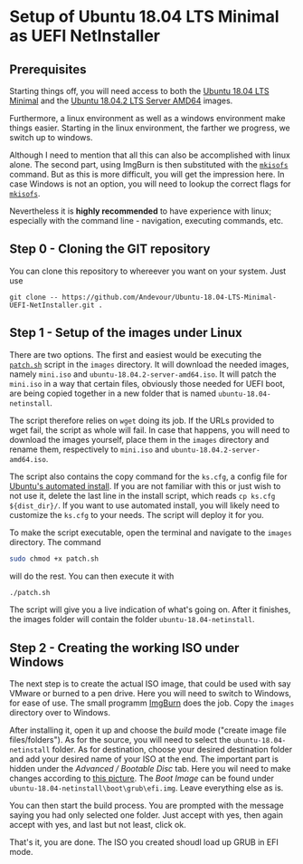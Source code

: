 # Setup of Ubuntu 18.04 LTS Minimal as UEFI NetInstaller

## Prerequisites

Starting things off, you will need access to both the [Ubuntu 18.04 LTS Minimal](http://archive.ubuntu.com/ubuntu/dists/bionic-updates/main/installer-amd64/current/images/netboot/mini.iso) and the [Ubuntu 18.04.2 LTS Server AMD64](http://cdimage.ubuntu.com/releases/18.04/release/ubuntu-18.04.2-server-amd64.iso) images.

Furthermore, a linux environment as well as a windows environment make things easier. Starting in the linux environment, the farther we progress, we switch up to windows.

Although I need to mention that all this can also be accomplished with linux alone. The second part, using ImgBurn is then substituted with the [`mkisofs`](https://wiki.ubuntuusers.de/mkisofs/) command. But as this is more difficult, you will get the impression here. In case Windows is not an option, you will need to lookup the correct flags for [`mkisofs`](https://wiki.ubuntuusers.de/mkisofs/).

Nevertheless it is **highly recommended** to have experience with linux; especially with the command line - navigation, executing commands, etc.

## Step 0 - Cloning the GIT repository

You can clone this repository to whereever you want on your system. Just use
```
git clone -- https://github.com/Andevour/Ubuntu-18.04-LTS-Minimal-UEFI-NetInstaller.git .
```

## Step 1 - Setup of the images under Linux

There are two options. The first and easiest would be executing the [`patch.sh`](https://noobient.com/2019/06/25/ubuntu-18-04-uefi-network-installer/) script in the `images` directory. It will download the needed images, namely `mini.iso` and `ubuntu-18.04.2-server-amd64.iso`. It will patch the `mini.iso` in a way that certain files, obviously those needed for UEFI boot, are being copied together in a new folder that is named `ubuntu-18.04-netinstall`.

The script therefore relies on `wget` doing its job. If the URLs provided to wget fail, the script as whole will fail. In case that happens, you will need to download the images yourself, place them in the `images` directory and rename them, respectively to  `mini.iso` and `ubuntu-18.04.2-server-amd64.iso`.

The script also contains the copy command for the `ks.cfg`, a config file for [Ubuntu's automated install](https://help.ubuntu.com/lts/installation-guide/i386/ch04s06.html). If you are not familiar with this or just wish to not use it, delete the last line in the install script, which reads `cp ks.cfg ${dist_dir}/`. If you want to use automated install, you will likely need to customize the `ks.cfg` to your needs. The script will deploy it for you.

To make the script executable, open the terminal and navigate to the `images` directory. The command

``` bash
sudo chmod +x patch.sh
```

will do the rest. You can then execute it with

``` bash
./patch.sh
```

The script will give you a live indication of what's going on. After it finishes, the images folder will contain the folder `ubuntu-18.04-netinstall`.

## Step 2 - Creating the working ISO under Windows

The next step is to create the actual ISO image, that could be used with say VMware or burned to a pen drive. Here you will need to switch to Windows, for ease of use. The small programm [ImgBurn](http://www.imgburn.com/index.php?act=download) does the job. Copy the `images` directory over to Windows.

After installing it, open it up and choose the *build* mode ("create image file files/folders"). As for the source, you will need to select the `ubuntu-18.04-netinstall` folder. As for destination, choose your desired destination folder and add your desired name of your ISO at the end. The important part is hidden under the *Advanced / Bootable Disc* tab. Here you wil need to make changes according to [this picture](ImgBurnOptions.jpg). The *Boot Image* can be found under `ubuntu-18.04-netinstall\boot\grub\efi.img`. Leave everything else as is.

You can then start the build process. You are prompted with the message saying you had only selected one folder. Just accept with yes, then again accept with yes, and last but not least, click ok.

That's it, you are done. The ISO you created shoudl load up GRUB in EFI mode.
